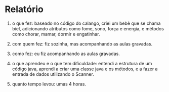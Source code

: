 # Relatório

1) o que fez: baseado no código do calango, criei um bebê que se chama biel, adicionando atributos como fome, sono, força e energia, e métodos como chorar, mamar, dormir e engatinhar.

2) com quem fez: fiz sozinha, mas acompanhando as aulas gravadas.

3) como fez: eu fiz acompanhando as aulas gravadas.

4) o que aprendeu e o que tem dificuldade: entendi a estrutura de um código java, aprendi a criar uma classe java e os métodos, e a fazer a entrada de dados utilizando o Scanner.

5) quanto tempo levou: umas 4 horas.